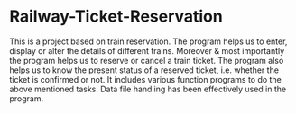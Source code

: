 # Railway-Ticket-Reservation
This is a project based on train reservation. The program helps us to enter, display or alter the details of different trains. Moreover &amp; most importantly the program helps us to reserve or cancel a train ticket. The program also helps us to know the present status of a reserved ticket, i.e. whether the ticket is confirmed or not. It includes various function programs to do the above mentioned tasks. Data file handling has been effectively used in the program.
